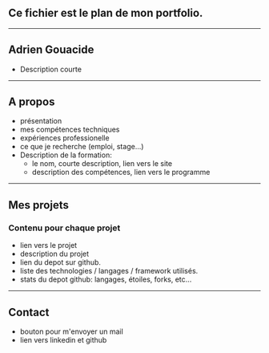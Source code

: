 ## Ce fichier est le plan de mon portfolio.

---

## Adrien Gouacide

- Description courte

---

## A propos

- présentation
- mes compétences techniques
- expériences professionelle
- ce que je recherche (emploi, stage...)
- Description de la formation:
  - le nom, courte description, lien vers le site
  - description des compétences, lien vers le programme

---

## Mes projets

### Contenu pour chaque projet

- lien vers le projet
- description du projet
- lien du depot sur github.
- liste des technologies / langages / framework utilisés.
- stats du depot github: langages, étoiles, forks, etc...

---

## Contact

- bouton pour m'envoyer un mail
- lien vers linkedin et github

